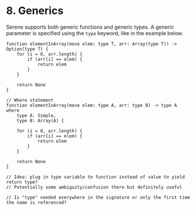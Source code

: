 # 8. Generics

Serene supports both generic functions and generic types. A generic parameter is specified using the `type` keyword, like in the example below.

```serene
function elementInArray(move elem: type T, arr: Array(type T)) -> Option(type T) {
    for (i = 0, arr.length) {
        if (arr[i] == elem) {
            return elem
        }
    }

    return None
}

// Where statement
function elementInArray(move elem: type A, arr: type B) -> type A where
    type A: Simple,
    type B: Array(A) {

    for (i = 0, arr.length) {
        if (arr[i] == elem) {
            return elem
        }
    }

    return None
}

// Idea: plug in type variable to function instead of value to yield return type?
// Potentially some ambiguity/confusion there but definitely useful

// Is "type" needed everywhere in the signature or only the first time the name is referenced?
```


